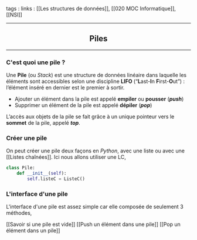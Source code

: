 tags : 
links : [[Les structures de données]], [[020 MOC Informatique]], [[NSI]]

****

<h2 style="text-align: center;"> Piles </h2>

****



### C'est quoi une pile ?

Une **Pile** (ou _Stack_) est une structure de données linéaire dans laquelle les éléments sont accessibles selon une discipline **LIFO** (“**L**ast-**I**n **F**irst-**O**ut”) : l’élément inséré en dernier est le premier à sortir.

-   Ajouter un élément dans la pile est appelé **empiler** ou **pousser** (**_push_**)
-   Supprimer un élément de la pile est appelé **dépiler** (_**pop**_)

L’accès aux objets de la pile se fait grâce à un unique pointeur vers le **sommet** de la pile, appelé **_top_**.

### Créer une pile 

On peut créer une pile deux façons en *Python*, avec une liste ou avec une [[Listes chaînées]]. Ici nous allons utiliser une LC,

```python
class Pile:
	def __init__(self):
		self.listeC = ListeC()
```

### L'interface d'une pile 

L'interface d'une pile est assez simple car elle composée de seulement 3 méthodes,

[[Savoir si une pile est vide]]
[[Push un élément dans une pile]]
[[Pop un élément dans un pile]]